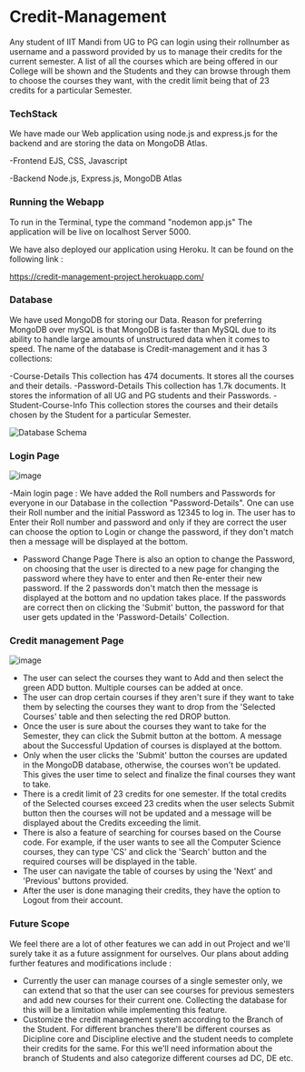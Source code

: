 # Credit-Management

Any student of IIT Mandi from UG to PG can login using their rollnumber as username and a password provided by us to manage their credits for the current semester. A list of all the courses which are
being offered in our College will be shown and the Students and they can browse through them to choose the courses they want, with the credit limit being that of 23 credits for a particular Semester.

### TechStack
We have made our Web application using node.js and express.js for the backend and are storing the data on MongoDB Atlas.

-Frontend
EJS, CSS, Javascript

-Backend
Node.js, Express.js, MongoDB Atlas

### Running the Webapp
To run in the Terminal, type the command "nodemon app.js" 
The application will be live on localhost Server 5000.

We have also deployed our application using Heroku. It can be found on the following link : 

https://credit-management-project.herokuapp.com/

### Database
We have used MongoDB for storing our Data. Reason for preferring MongoDB over mySQL is that MongoDB is faster than MySQL due to its ability to handle large amounts of unstructured data when it comes to speed. The name of the database is Credit-management and it has 3 collections:

-Course-Details
This collection has 474 documents. It stores all the courses and their details. 
-Password-Details
This collection has 1.7k documents. It stores the information of all UG and PG students and their Passwords. 
-Student-Course-Info
This collection stores the courses and their details chosen by the Student for a particular Semester.

![Database Schema](https://user-images.githubusercontent.com/75574159/141312153-db330b1d-3b39-4b16-8fdb-b6d1afd4c282.jpeg)

### Login Page
![image](https://github.com/mrharish02/usercontent/blob/main/Login.png)

-Main login page :
We have added the Roll numbers and Passwords for everyone in our Database in the collection "Password-Details". One can use their Roll number and the initial Password as 12345 to log in.
The user has to Enter their Roll number and password and only if they are correct the user can choose the option to Login or change the password, if they don't match then a message will be displayed at the bottom.

- Password Change Page
There is also an option to change the Password, on choosing that the user is directed to a new page for changing the password where they have to enter and then Re-enter their new password. If the 2 passwords don't match then the message is displayed at the bottom and no updation takes place. If the passwords are correct then on clicking the 'Submit' button, the password for that user gets updated in the 'Password-Details' Collection.

### Credit management Page
![image](https://github.com/mrharish02/usercontent/blob/main/Details.png)

- The user can select the courses they want to Add and then select the green ADD button. Multiple courses can be added at once.
- The user can drop certain courses if they aren't sure if they want to take them by selecting the courses they want to drop from the 'Selected Courses' table and then selecting the red DROP button.
- Once the user is sure about the courses they want to take for the Semester, they can click the Submit button at the bottom. A message about the Successful Updation of courses is displayed at the bottom. 
- Only when the user clicks the 'Submit' button the courses are updated in the MongoDB database, otherwise, the courses won't be updated. This gives the user time to select and finalize the final courses they want to take.
- There is a credit limit of 23 credits for one semester. If the total credits of the Selected courses exceed 23 credits when the user selects Submit button then the courses will not be updated and a message will be displayed about the Credits exceeding the limit.
- There is also a feature of searching for courses based on the Course code. For example, if the user wants to see all the Computer Science courses, they can type 'CS' and click the 'Search' button and the required courses will be displayed in the table.
- The user can navigate the table of courses by using the 'Next' and 'Previous' buttons provided.
- After the user is done managing their credits, they have the option to Logout from their account.

### Future Scope
We feel there are a lot of other features we can add in out Project and we'll surely take it as a future assignment for ourselves. Our plans about adding further features and modifications include :
- Currently the user can manage courses of a single semester only, we can extend that so that the user can see courses for previous semesters and add new courses for their current one. Collecting the database for this will be a limitation while implementing this feature.
- Customize the credit management system according to the Branch of the Student. For different branches there'll be different courses as Dicipline core and Discipline elective and the student needs to complete their credits for the same. For this we'll need information about the branch of Students and also categorize different courses ad DC, DE etc.
